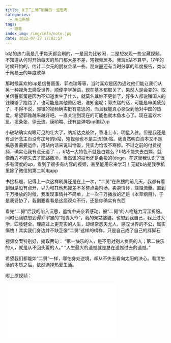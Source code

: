 ```yaml
---
title: 关于“二舅”刷屏的一些思考
categories:
  - 所见所想
tags:
  - 随笔
index_img: /img/info/note.jpg
date: 2022-07-27 17:02:57
---
```


b站的热门我是几乎每天都会刷的，一是因为比较闲，二是想发现一些宝藏视频。不知道从何时开始每天的热门都大差不差，短视频居多。我玩b站不算早，17年的时候开始的，估计二次元的朋友会早一些。朋友圈还有当时分享的年度报告，类似于网易云的年度歌单

那时候喜欢的up是信誓蛋蛋、郭杰瑞等等，当时喜欢是因为通过他们能让我们从另一种视角去感受世界，顺便学学英语，现在基本都取关了，果然人是会变的。取关信誓蛋蛋是因为不知道发生了什么，就莫名其妙不更新了，好多人都说赚国人的钱赚够了跑路了，也可能是其他原因吧，谁知道呢；郭杰瑞的话，可能是审美疲劳了，不得不说，郭锥的视频确实挺有意思的，而且我能真心感受到他对中国的热爱，希望郭锥越来越好吧。一直关注到现在的可能也就木鱼水心了。现在喜欢木鱼、发条张、徐云流、康哟喂、还有些弹唱up编程up

小破站确实肉眼可见的壮大了，纳斯达克敲钟，香港上市，明星入驻。但是我还是有点怀念主页没有加号的b站，短视频也不是主流的b站。我当然明白资本又不是搞慈善需要运作，用站内话来说叫恰饭，凭实力恰饭不寒掺。不过之前的付费视频，确实让我有点无语了...，b站一大特色不就是白嫖么？b站不能失去白嫖，就像西方不能失去了耶路撒冷，当然该的投币还是会投的(doge。在这里我认识了很多有深度的up，看到了很多有内容的视频，甚至能用它来学习！无疑b站是我手机里除了微信的第二耗电app

书接标题，记得上一次这样刷屏还是在上一次，“二舅”在热搜的前几天，我都有看到但是没有点开，以为和其他热搜差不多整点毒鸡汤，卖卖情怀，赚赚流量。直到千万播放的时候，我发现事情并不简单，上一次千万播放的还是《本草纲目》，于是我妥协了，我倒要看看是这届观众不行，还是你确实有东西

看完“二舅”后我的陷入沉思，羞愧中夹杂着感动，被“二舅”的人格魅力深深折服。同时让我联想到谭乔宇宙的“福贵大爷”，我的亲姑婆婆。也想到我自己，我上过大学，四肢健全，理应过上更充实的人生，却经常怨天尤人，感叹世界的不公，属实惭愧！其实我们身边并不缺乏像“二舅”这样的榜样，只是自己成了自己的绊脚石

视频文案特别好，摘取两句：
“第一快乐的人，是不用对别人负责的人；第二快乐的人，就是从不回头看的人。”
“人生最大的遗憾就是总在遗憾过去的遗憾。”

希望我们都能如“二舅”一样，哪怕身处逆境，却从不失去看向太阳的决心。看清生活的本质之后，依然选择热爱生活。

附上原视频：
<iframe src="//player.bilibili.com/player.html?aid=898762590&bvid=BV1MN4y177PB&cid=783037295&page=1" width="350"
    height="175" scrolling="no" border="0" frameborder="no" framespacing="0" allowfullscreen="true"> </iframe>
